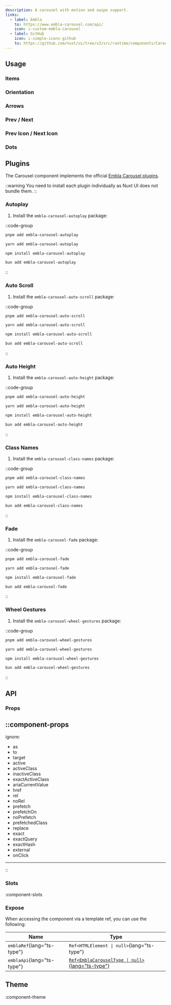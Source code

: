 ```yaml
---
description: A carousel with motion and swipe support.
links:
  - label: Embla
    to: https://www.embla-carousel.com/api/
    icon: i-custom-embla-carousel
  - label: GitHub
    icon: i-simple-icons-github
    to: https://github.com/nuxt/ui/tree/v3/src/runtime/components/Carousel.vue
---
```


## Usage

### Items

### Orientation

### Arrows

### Prev / Next

### Prev Icon / Next Icon

### Dots

## Plugins

The Carousel component implements the official [Embla Carousel plugins](https://www.embla-carousel.com/plugins/).

::warning
You need to install each plugin individually as Nuxt UI does not bundle them.
::

### Autoplay

1. Install the `embla-carousel-autoplay` package:

::code-group

```bash [pnpm]
pnpm add embla-carousel-autoplay
```

```bash [yarn]
yarn add embla-carousel-autoplay
```

```bash [npm]
npm install embla-carousel-autoplay
```

```bash [bun]
bun add embla-carousel-autoplay
```

::

### Auto Scroll

1. Install the `embla-carousel-auto-scroll` package:

::code-group

```bash [pnpm]
pnpm add embla-carousel-auto-scroll
```

```bash [yarn]
yarn add embla-carousel-auto-scroll
```

```bash [npm]
npm install embla-carousel-auto-scroll
```

```bash [bun]
bun add embla-carousel-auto-scroll
```

::

### Auto Height

1. Install the `embla-carousel-auto-height` package:

::code-group

```bash [pnpm]
pnpm add embla-carousel-auto-height
```

```bash [yarn]
yarn add embla-carousel-auto-height
```

```bash [npm]
npm install embla-carousel-auto-height
```

```bash [bun]
bun add embla-carousel-auto-height
```

::

### Class Names

1. Install the `embla-carousel-class-names` package:

::code-group

```bash [pnpm]
pnpm add embla-carousel-class-names
```

```bash [yarn]
yarn add embla-carousel-class-names
```

```bash [npm]
npm install embla-carousel-class-names
```

```bash [bun]
bun add embla-carousel-class-names
```

::

### Fade

1. Install the `embla-carousel-fade` package:

::code-group

```bash [pnpm]
pnpm add embla-carousel-fade
```

```bash [yarn]
yarn add embla-carousel-fade
```

```bash [npm]
npm install embla-carousel-fade
```

```bash [bun]
bun add embla-carousel-fade
```

::

### Wheel Gestures

1. Install the `embla-carousel-wheel-gestures` package:

::code-group

```bash [pnpm]
pnpm add embla-carousel-wheel-gestures
```

```bash [yarn]
yarn add embla-carousel-wheel-gestures
```

```bash [npm]
npm install embla-carousel-wheel-gestures
```

```bash [bun]
bun add embla-carousel-wheel-gestures
```

::

## API

### Props

::component-props
---
ignore:
  - as
  - to
  - target
  - active
  - activeClass
  - inactiveClass
  - exactActiveClass
  - ariaCurrentValue
  - href
  - rel
  - noRel
  - prefetch
  - prefetchOn
  - noPrefetch
  - prefetchedClass
  - replace
  - exact
  - exactQuery
  - exactHash
  - external
  - onClick
---
::

### Slots

:component-slots

### Expose

When accessing the component via a template ref, you can use the following:

| Name | Type |
| ---- | ---- |
| `emblaRef`{lang="ts-type"} | `Ref<HTMLElement \| null>`{lang="ts-type"} |
| `emblaApi`{lang="ts-type"} | [`Ref<EmblaCarouselType \| null>`{lang="ts-type"}](https://www.embla-carousel.com/api/methods/#typescript) |

## Theme

:component-theme
